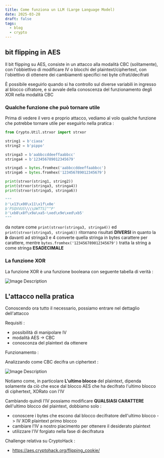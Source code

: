 ```yaml
---
title: Come funziona un LLM (Large Language Model)
date: 2025-03-28
draft: false
tags:
  - blog
  - crypto
---
```


## bit flipping in AES

Il bit flipping su AES, consiste in un attacco alla modalità CBC (solitamente), con l'obbiettivo di modificare IV o blocchi del plaintext/ciphertext, con l'obiettivo di ottenere dei cambiamenti specifici nei byte cifrati/decifrati

È possibile eseguirlo quando si ha controllo sul diverse variabili in ingresso al blocco cifratore, e si avvale della conoscenza del funzionamento degli XOR nella modalità CBC

### Qualche funzione che può tornare utile

Prima di vedere il vero e proprio attacco, vediamo al volo qualche funzione che potrebbe tornare utile per eseguirlo nella pratica :

```python
from Crypto.Util.strxor import strxor

string1 = b'ciaoa'
string2 = b'pippo'

stringa3 = b'aabbccddeeffaabbcc'
stringa4 = b'123456789012345679'

stringa5 = bytes.fromhex('aabbccddeeffaabbcc')
stringa6 = bytes.fromhex('123456789012345679')

print(strxor(string1, string2))
print(strxor(stringa3, stringa4))
print(strxor(stringa5, stringa6))

"""
b'\x13\x00\x11\x1f\x0e'
b'PSQVVUS\\\\UWTTS]^^P'
b'\xb8\x8f\x9a\xa5~\xed\x9e\xed\xb5'
"""
```

da notare come `print(strxor(stringa3, stringa4))` ed `print(strxor(stringa5, stringa6))` ritornano risultati **DIVERSI** in quanto la ***b*** davanti ad stringa3 e 4 converte quella stringa in bytes carattere per carattere, mentre `bytes.fromhex('123456789012345679')` tratta la string a come stringa **ESADECIMALE**

### La funzione XOR 

La funzione XOR è una funzione booleana con seguente tabella di verità :

![Image Description](/Pasted%20image%2020250328103347.png)

## L'attacco nella pratica 

Conoscendo ora tutto il necessario, possiamo entrare nel dettaglio dell'attacco 

Requisiti :

- possibilità di manipolare IV
- modalità AES -> CBC
- conosconza del plaintext da ottenere

Funzionamento :

Analizzando come CBC decifra un ciphertext :

![Image Description](/Pasted%20image%2020250328104031.png)

Notiamo come, in particolare **L'ultimo blocco** del plaintext, dipenda solamente da ciò che esce dal blocco AES che ha decifrato l'ultimo blocco di ciphertext, XORato con l'IV

Cambiando quindi l'IV possiamo modificare **QUALSIASI CARATTERE** dell'ultimo blocco del plaintext, dobbiamo solo :

- conoscere i bytes che escono dal blocco decifratore dell'ultimo blocco -> IV XOR plaintext primo blocco
- cambiare l'IV a nostro piacimento per ottenere il desiderato plaintext
- utilizzare l'IV forgiato nella fase di decifratura

Challenge relativa su CryptoHack :

- https://aes.cryptohack.org/flipping_cookie/